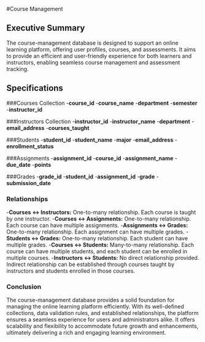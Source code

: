 #Course Management 

## Executive Summary
The course-management database is designed to support an online learning platform, offering user profiles, courses, and assessments. It aims to provide an efficient and user-friendly experience for both learners and instructors, enabling seamless course management and assessment tracking.

## Specifications

###Courses Collection
-**course_id**
-**course_name**
-**department**
-**semester**
-**instructor_id**

###Instructors Collection
-**instructor_id**
-**instructor_name**
-**department**
-**email_address**
-**courses_taught**

###Students
-**student_id**
-**student_name**
-**major**
-**email_address**
-**enrollment_status**

###Assignments
-**assignment_id**
-**course_id**
-**assignment_name**
-**due_date**
-**points**

###Grades
-**grade_id**
-**student_id**
-**assignment_id**
-**grade**
-**submission_date**

### Relationships
-**Courses ↔ Instructors:** One-to-many relationship. Each course is taught by one instructor.
-**Courses ↔ Assignments:** One-to-many relationship. Each course can have multiple assignments.
-**Assignments ↔ Grades:** One-to-many relationship. Each assignment can have multiple grades.
-**Students ↔ Grades:** One-to-many relationship. Each student can have multiple grades.
-**Courses ↔ Students:** Many-to-many relationship. Each course can have multiple students, and each student can be enrolled in multiple courses.
-**Instructors ↔ Students:** No direct relationship provided. Indirect relationship can be established through courses taught by instructors and students enrolled in those courses.

### Conclusion
The course-management database provides a solid foundation for managing the online learning platform efficiently. With its well-defined collections, data validation rules, and established relationships, the platform ensures a seamless experience for users and administrators alike. It offers scalability and flexibility to accommodate future growth and enhancements, ultimately delivering a rich and engaging learning environment.

